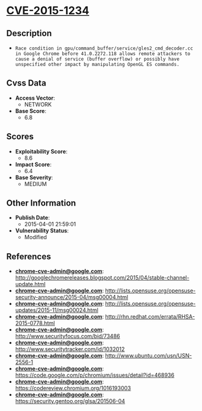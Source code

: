 
# [CVE-2015-1234](http://googlechromereleases.blogspot.com/2015/04/stable-channel-update.html)

## Description

- `Race condition in gpu/command_buffer/service/gles2_cmd_decoder.cc in Google Chrome before 41.0.2272.118 allows remote attackers to cause a denial of service (buffer overflow) or possibly have unspecified other impact by manipulating OpenGL ES commands.`

## Cvss Data

- **Access Vector**:
  - NETWORK
- **Base Score**:
  - 6.8

## Scores

- **Exploitability Score**:
  - 8.6
- **Impact Score**:
  - 6.4
- **Base Severity**:
  - MEDIUM

## Other Information

- **Publish Date**:
  - 2015-04-01 21:59:01
- **Vulnerability Status**:
  - Modified

## References

- **chrome-cve-admin@google.com**: http://googlechromereleases.blogspot.com/2015/04/stable-channel-update.html
- **chrome-cve-admin@google.com**: http://lists.opensuse.org/opensuse-security-announce/2015-04/msg00004.html
- **chrome-cve-admin@google.com**: http://lists.opensuse.org/opensuse-updates/2015-11/msg00024.html
- **chrome-cve-admin@google.com**: http://rhn.redhat.com/errata/RHSA-2015-0778.html
- **chrome-cve-admin@google.com**: http://www.securityfocus.com/bid/73486
- **chrome-cve-admin@google.com**: http://www.securitytracker.com/id/1032012
- **chrome-cve-admin@google.com**: http://www.ubuntu.com/usn/USN-2556-1
- **chrome-cve-admin@google.com**: https://code.google.com/p/chromium/issues/detail?id=468936
- **chrome-cve-admin@google.com**: https://codereview.chromium.org/1016193003
- **chrome-cve-admin@google.com**: https://security.gentoo.org/glsa/201506-04
